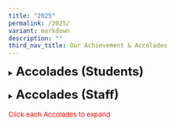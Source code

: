 ```yaml
---
title: "2025"
permalink: /2025/
variant: markdown
description: ""
third_nav_title: Our Achievement & Accolades
---
```

<details><summary><span style="font-size: 18pt;"><b>Accolades (Students)</b></span></summary>
<h5>Green Schools @ South West CDC</h5>
<span style="font-size: 10pt;">
<span style="color:blue;">•</span><b>3 Stars Award</b><br>
-Lakeside Primary School was awarded 3 Stars in the Green Schools @ South West 2024 programme on 25 January 2025. Organized by the South West CDC, this programme recognizes the school’s efforts in educating and instilling environmental responsibility in students throughout 2024. This marks our second consecutive year of achieving this recognition.</span><br>
<i>Click <a style="text-decoration: none" href="https://www.lakesidepri.moe.edu.sg/erama-dikir-barat-competition/">here</a> to learn more about our achievements</i><br>


</details>

<br>

<details><summary><span style="font-size: 18pt;"><b>Accolades (Staff)</b></span></summary>
-
	
</details>
<br><span style="font-size: 10pt;color:red;">Click each Accolades to expand</span>